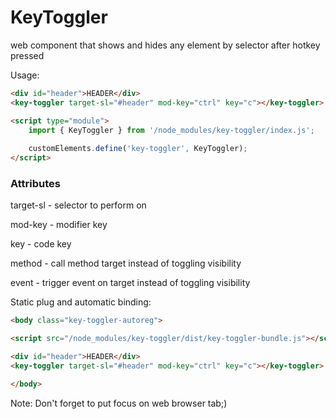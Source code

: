 # KeyToggler 

web component that shows and hides any element by selector after hotkey pressed

Usage:

```html
<div id="header">HEADER</div>
<key-toggler target-sl="#header" mod-key="ctrl" key="c"></key-toggler>

<script type="module">
    import { KeyToggler } from '/node_modules/key-toggler/index.js';
    
    customElements.define('key-toggler', KeyToggler);
</script>
```

### Attributes

target-sl - selector to perform on

mod-key - modifier key

key - code key

method - call method target instead of toggling visibility

event - trigger event on target instead of toggling visibility

Static plug and automatic binding:

```html
<body class="key-toggler-autoreg">

<script src="/node_modules/key-toggler/dist/key-toggler-bundle.js"></script>

<div id="header">HEADER</div>
<key-toggler target-sl="#header" mod-key="ctrl" key="c"></key-toggler>

</body>
```

Note: Don't forget to put focus on web browser tab;)
